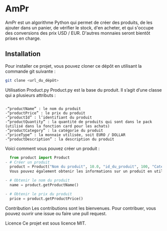 # AmPr

AmPr est un algorithme Python qui permet de créer des produits, de les ajouter dans un panier, de vérifier le stock, d'en acheter, et qui s'occupe des conversions des prix USD / EUR. D'autres monnaies seront bientôt prises en charge.

## Installation

Pour installer ce projet, vous pouvez cloner ce dépôt en utilisant la commande git suivante :

```bash
git clone <url_du_dépôt>
```

Utilisation
Product.py
Product.py est la base du produit. Il s’agit d’une classe qui a plusieurs attributs :
```

-“productName” : le nom du produit
-“productPrice” : le prix du produit
-“productId” : l’identifiant du produit
-“productQuantity” : la quantité de produits qui sont dans le pack (utilisé dans la fonction card pour les achats)
-“productCategory” : la catégorie du produit
-“priceType” : la monnaie utilisée, soit EURO / DOLLAR
-“productDescription” : la description du produit

```

Voici comment vous pouvez créer un produit :
```python
  from product import Product
- # Créer un produit
  product = Product("Nom du produit", 10.0, "id_du_produit", 100, "Catégorie", "EURO", "Description du produit")
  Vous pouvez également obtenir les informations sur un produit en utilisant les méthodes fournies :

- # Obtenir le nom du produit
  name = product.getProductName()

- # Obtenir le prix du produit
  price = product.getProductPrice()
```
Contribution
Les contributions sont les bienvenues. Pour contribuer, vous pouvez ouvrir une issue ou faire une pull request.

Licence
Ce projet est sous licence MIT.


